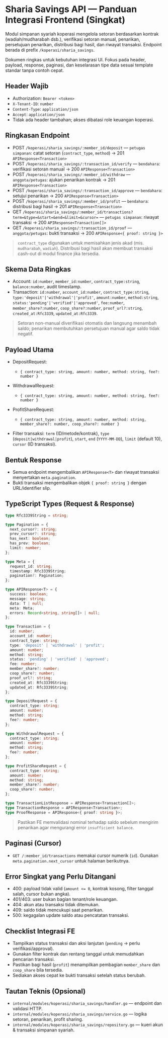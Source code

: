 # Sharia Savings API — Panduan Integrasi Frontend (Singkat)

Modul simpanan syariah koperasi mengelola setoran berdasarkan kontrak (wadiah/mudharabah dsb.), verifikasi setoran manual, penarikan, persetujuan penarikan, distribusi bagi hasil, dan riwayat transaksi. Endpoint berada di prefix `/koperasi/sharia_savings`.

Dokumen ringkas untuk kebutuhan integrasi UI. Fokus pada header, payload, response, paginasi, dan keselarasan tipe data sesuai template standar tanpa contoh cepat.

## Header Wajib

- Authorization: `Bearer <token>`
- `X-Tenant-ID`: `number`
- `Content-Type`: `application/json`
- `Accept`: `application/json`
- Tidak ada header tambahan; akses dibatasi role keuangan koperasi.

## Ringkasan Endpoint

- POST `/koperasi/sharia_savings/:member_id/deposit` — `petugas simpanan`: catat setoran (`contract_type`, `method`) → 201 `APIResponse<Transaction>`
- POST `/koperasi/sharia_savings/:transaction_id/verify` — `bendahara`: verifikasi setoran manual → 200 `APIResponse<Transaction>`
- POST `/koperasi/sharia_savings/:member_id/withdraw` — `anggota/petugas`: ajukan penarikan kontrak → 201 `APIResponse<Transaction>`
- POST `/koperasi/sharia_savings/:transaction_id/approve` — `bendahara`: setujui penarikan → 200 `APIResponse<Transaction>`
- POST `/koperasi/sharia_savings/:member_id/profit` — `bendahara`: distribusi bagi hasil → 201 `APIResponse<Transaction>`
- GET `/koperasi/sharia_savings/:member_id/transactions?term=&type=&start=&end=&limit=&cursor=` — `petugas simpanan`: riwayat transaksi → 200 `APIResponse<Transaction[]>`
- GET `/koperasi/sharia_savings/:transaction_id/proof` — `anggota/petugas`: bukti transaksi → 200 `APIResponse<{ proof: string }>`

> `contract_type` digunakan untuk memisahkan jenis akad (mis. `mudharabah`, `wadiah`). Distribusi bagi hasil akan membuat transaksi cash-out di modul finance jika tersedia.

## Skema Data Ringkas

- Account: `id:number`, `member_id:number`, `contract_type:string`, `balance:number`, audit timestamp.
- Transaction: `id:number`, `account_id:number`, `contract_type:string`, `type:'deposit'|'withdrawal'|'profit'`, `amount:number`, `method:string`, `status:'pending'|'verified'|'approved'`, `fee:number`, `member_share?:number`, `coop_share?:number`, `proof_url?:string`, `created_at:Rfc3339`, `updated_at:Rfc3339`.

> Setoran non-manual diverifikasi otomatis dan langsung menambah saldo; penarikan membutuhkan persetujuan manual agar saldo tidak negatif.

## Payload Utama

- DepositRequest:
  - `{ contract_type: string, amount: number, method: string, fee?: number }`

- WithdrawalRequest:
  - `{ contract_type: string, amount: number, method: string, fee?: number }`

- ProfitShareRequest:
  - `{ contract_type: string, amount: number, method: string, member_share?: number, coop_share?: number }`

- Filter transaksi: `term` (ID/metode/kontrak), `type` (`deposit|withdrawal|profit`), `start`, `end` (`YYYY-MM-DD`), `limit` (default 10), `cursor` (ID transaksi).

## Bentuk Response

- Semua endpoint mengembalikan `APIResponse<T>` dan riwayat transaksi menyertakan `meta.pagination`.
- Bukti transaksi mengembalikan objek `{ proof: string }` dengan URL/identifier slip.

## TypeScript Types (Request & Response)

```ts
type Rfc3339String = string;

type Pagination = {
  next_cursor?: string;
  prev_cursor?: string;
  has_next: boolean;
  has_prev: boolean;
  limit: number;
};

type Meta = {
  request_id: string;
  timestamp: Rfc3339String;
  pagination?: Pagination;
};

type APIResponse<T> = {
  success: boolean;
  message: string;
  data: T | null;
  meta: Meta;
  errors: Record<string, string[]> | null;
};

type Transaction = {
  id: number;
  account_id: number;
  contract_type: string;
  type: 'deposit' | 'withdrawal' | 'profit';
  amount: number;
  method: string;
  status: 'pending' | 'verified' | 'approved';
  fee: number;
  member_share?: number;
  coop_share?: number;
  proof_url?: string;
  created_at: Rfc3339String;
  updated_at: Rfc3339String;
};

type DepositRequest = {
  contract_type: string;
  amount: number;
  method: string;
  fee?: number;
};

type WithdrawalRequest = {
  contract_type: string;
  amount: number;
  method: string;
  fee?: number;
};

type ProfitShareRequest = {
  contract_type: string;
  amount: number;
  method: string;
  member_share?: number;
  coop_share?: number;
};

type TransactionListResponse = APIResponse<Transaction[]>;
type TransactionResponse = APIResponse<Transaction>;
type ProofResponse = APIResponse<{ proof: string }>;
```

> Pastikan FE memvalidasi nominal terhadap saldo sebelum mengirim penarikan agar mengurangi error `insufficient balance`.

## Paginasi (Cursor)

- `GET /:member_id/transactions` memakai cursor numerik (`id`). Gunakan `meta.pagination.next_cursor` untuk halaman berikutnya.

## Error Singkat yang Perlu Ditangani

- 400: payload tidak valid (`amount <= 0`, kontrak kosong, filter tanggal salah, cursor bukan angka).
- 401/403: user bukan bagian tenant/role keuangan.
- 404: akun atau transaksi tidak ditemukan.
- 409: saldo tidak mencukupi saat penarikan.
- 500: kegagalan update saldo atau pencatatan transaksi.

## Checklist Integrasi FE

- Tampilkan status transaksi dan aksi lanjutan (`pending` -> perlu verifikasi/approval).
- Gunakan filter kontrak dan rentang tanggal untuk memudahkan pencarian transaksi.
- Pastikan bagi hasil (`profit`) menampilkan pembagian `member_share` dan `coop_share` bila tersedia.
- Sediakan akses cepat ke bukti transaksi setelah status berubah.

## Tautan Teknis (Opsional)

- `internal/modules/koperasi/sharia_savings/handler.go` — endpoint dan validasi HTTP.
- `internal/modules/koperasi/sharia_savings/service.go` — logika setoran, penarikan, profit sharing.
- `internal/modules/koperasi/sharia_savings/repository.go` — kueri akun & transaksi simpanan syariah.
